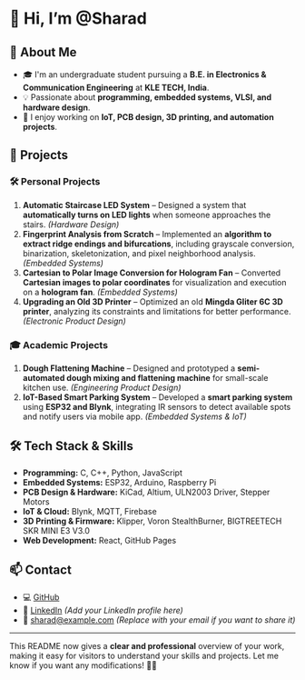 # 👋 Hi, I’m @Sharad  

## 🚀 About Me  
- 🎓 I'm an undergraduate student pursuing a **B.E. in Electronics & Communication Engineering** at **KLE TECH, India**.  
- 💡 Passionate about **programming, embedded systems, VLSI, and hardware design**.  
- 🔧 I enjoy working on **IoT, PCB design, 3D printing, and automation projects**.  

## 📂 Projects  

### 🛠️ Personal Projects  
1. **Automatic Staircase LED System** – Designed a system that **automatically turns on LED lights** when someone approaches the stairs. *(Hardware Design)*  
2. **Fingerprint Analysis from Scratch** – Implemented an **algorithm to extract ridge endings and bifurcations**, including grayscale conversion, binarization, skeletonization, and pixel neighborhood analysis. *(Embedded Systems)*  
3. **Cartesian to Polar Image Conversion for Hologram Fan** – Converted **Cartesian images to polar coordinates** for visualization and execution on a **hologram fan**. *(Embedded Systems)*  
4. **Upgrading an Old 3D Printer** – Optimized an old **Mingda Gliter 6C 3D printer**, analyzing its constraints and limitations for better performance. *(Electronic Product Design)*  

### 🎓 Academic Projects  
1. **Dough Flattening Machine** – Designed and prototyped a **semi-automated dough mixing and flattening machine** for small-scale kitchen use. *(Engineering Product Design)*  
2. **IoT-Based Smart Parking System** – Developed a **smart parking system** using **ESP32 and Blynk**, integrating IR sensors to detect available spots and notify users via mobile app. *(Embedded Systems & IoT)*  

## 🛠️ Tech Stack & Skills  
- **Programming:** C, C++, Python, JavaScript  
- **Embedded Systems:** ESP32, Arduino, Raspberry Pi  
- **PCB Design & Hardware:** KiCad, Altium, ULN2003 Driver, Stepper Motors  
- **IoT & Cloud:** Blynk, MQTT, Firebase  
- **3D Printing & Firmware:** Klipper, Voron StealthBurner, BIGTREETECH SKR MINI E3 V3.0  
- **Web Development:** React, GitHub Pages  

## 📫 Contact  
- 💻 [GitHub](https://github.com/Sharad)  
- 🔗 [LinkedIn](#) *(Add your LinkedIn profile here)*  
- 📧 sharad@example.com *(Replace with your email if you want to share it)*  

---

This README now gives a **clear and professional** overview of your work, making it easy for visitors to understand your skills and projects. Let me know if you want any modifications! 🚀🔥
<!---
Sharad2005/Sharad2005 is a ✨ special ✨ repository because its `README.md` (this file) appears on your GitHub profile.
You can click the Preview link to take a look at your changes.
--->
